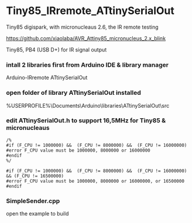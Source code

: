 # Tiny85_IRremote_ATtinySerialOut
Tiny85 digispark, with micronucleaus 2.6, the IR remote testing  

https://github.com/xiaolaba/AVR_Attiny85_micronucleus_2.x_blink


Tiny85, PB4 (USB D+) for IR signal output  


### intall 2 libraries first from Arduino IDE & library manager
Arduino-IRremote
ATtinySerialOut

### open folder of library ATtinySerialOut installed
%USERPROFILE%\Documents\Arduino\libraries\ATtinySerialOut\src

### edit ATtinySerialOut.h to support 16,5MHz for Tiny85 & micronucleaus

```
/%
#if (F_CPU != 1000000) &&  (F_CPU != 8000000) &&  (F_CPU != 16000000)
#error F_CPU value must be 1000000, 8000000 or 16000000
#endif
%/

#if (F_CPU != 1000000) &&  (F_CPU != 8000000) &&  (F_CPU != 16000000) && (F_CPU != 16500000)
#error F_CPU value must be 1000000, 8000000 or 16000000, or 16500000
#endif
```

### SimpleSender.cpp  
open the example to build  

